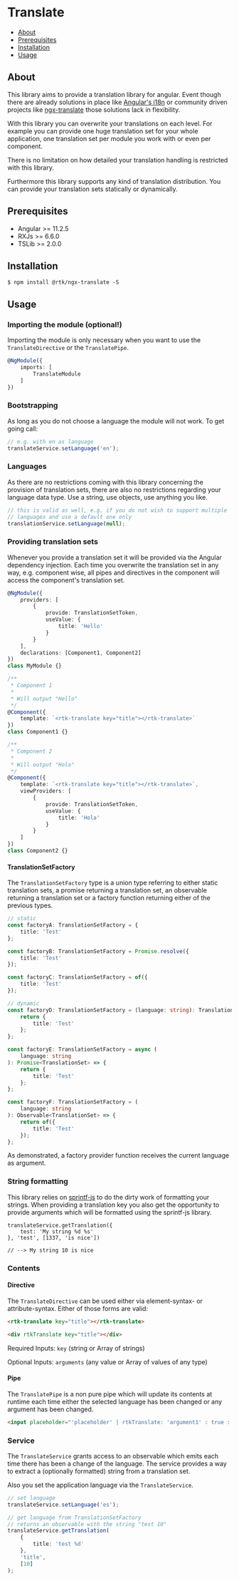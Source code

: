 # Translate

-   [About](#about)
-   [Prerequisites](#prerequisites)
-   [Installation](#installation)
-   [Usage](#usage)

## <a id="about"></a> About

This library aims to provide a translation library for angular. Event though there are already solutions
in place like [Angular's i18n](https://angular.io/guide/i18n) or community driven projects like
[ngx-translate](https://github.com/ngx-translate/core) those solutions lack in flexibility.

With this library you can overwrite your translations on each level. For example you can provide one huge
translation set for your whole application, one translation set per module you work with or even per component.

There is no limitation on how detailed your translation handling is restricted with this library.

Furthermore this library supports any kind of translation distribution. You can provide your translation sets statically or
dynamically.

## <a id="prerequisites"></a> Prerequisites

-   Angular >= 11.2.5
-   RXJs >= 6.6.0
-   TSLib >= 2.0.0

## <a id="installation"></a> Installation

```shell
$ npm install @rtk/ngx-translate -S
```

## <a id="usage"></a> Usage

### Importing the module (optional!)

Importing the module is only necessary when you want to use the `TranslateDirective` or the `TranslatePipe`.

```typescript
@NgModule({
    imports: [
        TranslateModule
    ]
})
```

### Bootstrapping

As long as you do not choose a language the module will not work. To get going call:

```typescript
// e.g. with en as language
translateService.setLanguage('en');
```

### Languages

As there are no restrictions coming with this library concerning the provision of translation sets,
there are also no restrictions regarding your language data type. Use a string, use objects, use anything you like.

```typescript
// this is valid as well, e.g. if you do not wish to support multiple
// languages and use a default one only
translationService.setLanguage(null);
```

### Providing translation sets

Whenever you provide a translation set it will be provided via the Angular dependency injection. Each time you
overwrite the translation set in any way, e.g. component wise, all pipes and directives in the component will access
the component's translation set.

```typescript
@NgModule({
    providers: [
        {
            provide: TranslationSetToken,
            useValue: {
                title: 'Hello'
            }
        }
    ],
    declarations: [Component1, Component2]
})
class MyModule {}
```

```typescript
/**
 * Component 1
 *
 * Will output "Hello"
 */
@Component({
    template: `<rtk-translate key="title"></rtk-translate>`
})
class Component1 {}
```

```typescript
/**
 * Component 2
 *
 * Will output "Hola"
 */
@Component({
    template: `<rtk-translate key="title"></rtk-translate>`,
    viewProviders: [
        {
            provide: TranslationSetToken,
            useValue: {
                title: 'Hola'
            }
        }
    ]
})
class Component2 {}
```

#### TranslationSetFactory

The `TranslationSetFactory` type is a union type referring to either static translation sets,
a promise returning a translation set, an observable returning a translation set or a factory function
returning either of the previous types.

```typescript
// static
const factoryA: TranslationSetFactory = {
    title: 'Test'
};

const factoryB: TranslationSetFactory = Promise.resolve({
    title: 'Test'
});

const factoryC: TranslationSetFactory = of({
    title: 'Test'
});

// dynamic
const factoryD: TranslationSetFactory = (language: string): TranslationSet => {
    return {
        title: 'Test'
    };
};

const factoryE: TranslationSetFactory = async (
    language: string
): Promise<TranslationSet> => {
    return {
        title: 'Test'
    };
};

const factoryF: TranslationSetFactory = (
    language: string
): Observable<TranslationSet> => {
    return of({
        title: 'Test'
    });
};
```

As demonstrated, a factory provider function receives the current language as argument.

### String formatting

This library relies on [sprintf-js](https://github.com/alexei/sprintf.js) to do the dirty work of formatting your strings.
When providing a translation key you also get the opportunity to provide arguments which will be
formatted using the sprintf-js library.

```
translateService.getTranslation({
    test: 'My string %d %s'
}, 'test', [1337, 'is nice'])

// --> My string 10 is nice
```

### Contents

#### Directive

The `TranslateDirective` can be used either via element-syntax- or attribute-syntax. Either of those
forms are valid:

```html
<rtk-translate key="title"></rtk-translate>

<div rtkTranslate key="title"></div>
```

Required Inputs: `key` (string or Array of strings)

Optional Inputs: `arguments` (any value or Array of values of any type)

#### Pipe

The `TranslatePipe` is a non pure pipe which will update its contents at runtime each time either the
selected language has been changed or any argument has been changed.

```html
<input placeholder="'placeholder' | rtkTranslate: 'argument1' : true : 123" />
```

### Service

The `TranslateService` grants access to an observable which emits each time there has been a change of the
language. The service provides a way to extract a (optionally formatted) string from a translation set.

Also you set the application language via the `TranslateService`.

```typescript
// set language
translateService.setLanguage('es');

// get language from TranslationSetFactory
// returns an observable with the string "test 10"
translateService.getTranslation(
    {
        title: 'test %d'
    },
    'title',
    [10]
);
```
